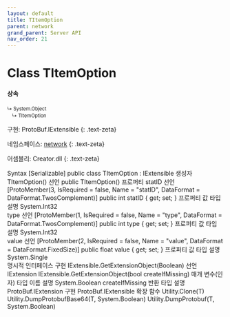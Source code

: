 ```yaml
---
layout: default
title: TItemOption
parent: network
grand_parent: Server API
nav_order: 21
---
```


# Class TItemOption

#### 상속
<div class="code-example" markdown="1" style = "font-size:0.8em;">
↳ System.Object<br/>
　↳ TItemOption
</div>

구현: ProtoBuf.IExtensible
{: .text-zeta}

네임스페이스: [network](../)
{: .text-zeta}

어셈블리: Creator.dll
{: .text-zeta}

Syntax
[Serializable]
public class TItemOption : IExtensible
생성자
TItemOption()
선언
public TItemOption()
프로퍼티
statID
선언
[ProtoMember(3, IsRequired = false, Name = "statID", DataFormat = DataFormat.TwosComplement)]
public int statID { get; set; }
프로퍼티 값
타입	설명
System.Int32	
type
선언
[ProtoMember(1, IsRequired = false, Name = "type", DataFormat = DataFormat.TwosComplement)]
public int type { get; set; }
프로퍼티 값
타입	설명
System.Int32	
value
선언
[ProtoMember(2, IsRequired = false, Name = "value", DataFormat = DataFormat.FixedSize)]
public float value { get; set; }
프로퍼티 값
타입	설명
System.Single	
명시적 인터페이스 구현
IExtensible.GetExtensionObject(Boolean)
선언
IExtension IExtensible.GetExtensionObject(bool createIfMissing)
매개 변수(인자)
타입	이름	설명
System.Boolean	createIfMissing	
반환
타입	설명
ProtoBuf.IExtension	
구현
ProtoBuf.IExtensible
확장 함수
Utility.Clone<T>(T)
Utility.DumpProtobufBase64<T>(T, System.Boolean)
Utility.DumpProtobuf<T>(T, System.Boolean)
